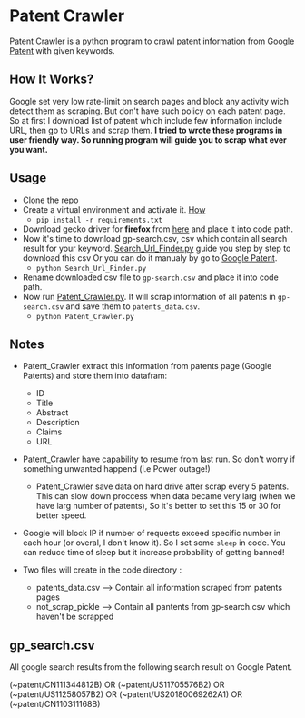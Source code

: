 # Patent Crawler 
Patent Crawler is a python program to crawl patent information from [Google Patent](https://patents.google.com/) with given keywords.

## How It Works?
Google set very low rate-limit on search pages and block any activity wich detect them as scraping. But don't have such policy on each patent page. So at first I download list of patent which include few information include URL, then go to URLs and scrap them.
**I tried to wrote these programs in user friendly way. So running program will guide you to scrap what ever you want.**


## Usage

- Clone the repo
- Create a virtual environment and activate it. [How](https://docs.python.org/3/tutorial/venv.html#creating-virtual-environments)
    - `pip install -r requirements.txt`
- Download gecko driver for **firefox** from [here](https://www.selenium.dev/documentation/getting_started/installing_browser_drivers/#quick-reference) and place it into code path.
- Now it's time to download gp-search.csv, csv which contain all search result for your keyword. [Search_Url_Finder.py](https://github.com/anvaari/patent-crawler/blob/main/Search_Url_Finder.py) guide you step by step to download this csv Or you can do it manualy by go to [Google Patent](https://patents.google.com/).
    - `python Search_Url_Finder.py`
- Rename downloaded csv file to `gp-search.csv` and place it into code path.
- Now run [Patent_Crawler.py](https://github.com/anvaari/patent-crawler/blob/main/Patent_Crawler.py). It will scrap information of all patents in `gp-search.csv` and save them to `patents_data.csv`.
    - `python Patent_Crawler.py`



## Notes


- Patent_Crawler extract this information from patents page (Google Patents) and store them into datafram:
    - ID
    - Title
    - Abstract
    - Description
    - Claims
    - URL
    
- Patent_Crawler have capability to resume from last run. So don't worry if something unwanted happend (i.e  Power outage!)
    - Patent_Crawler save data on hard drive after scrap every 5 patents. This can slow down proccess when data became very larg (when we have larg number of patents), So it's better to set this 15 or 30 for better speed.

- Google will block IP if number of requests exceed specific number in each hour (or overal, I don't know it). So I set some `sleep` in code. You can reduce time of sleep but it increase probability of getting banned! 

- Two files will create in the code directory :
    - patents_data.csv --> Contain all information scraped from patents pages
    - not_scrap_pickle --> Contain all pantents from gp-search.csv which haven't be scrapped 


## gp_search.csv
All google search results from the following search result on Google Patent.

(~patent/CN111344812B) OR (~patent/US11705576B2) OR (~patent/US11258057B2) OR (~patent/US20180069262A1) OR (~patent/CN110311168B)